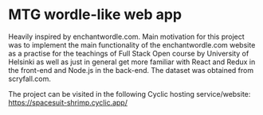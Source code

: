 # MTG wordle-like web app

Heavily inspired by enchantwordle.com. Main motivation for this project was to implement the main functionality of the enchantwordle.com website as a practise for the teachings of Full Stack Open course by University of Helsinki as well as just in general get more familiar with React and Redux in the front-end and Node.js in the back-end. The dataset was obtained from scryfall.com.

The project can be visited in the following Cyclic hosting service/website: https://spacesuit-shrimp.cyclic.app/

